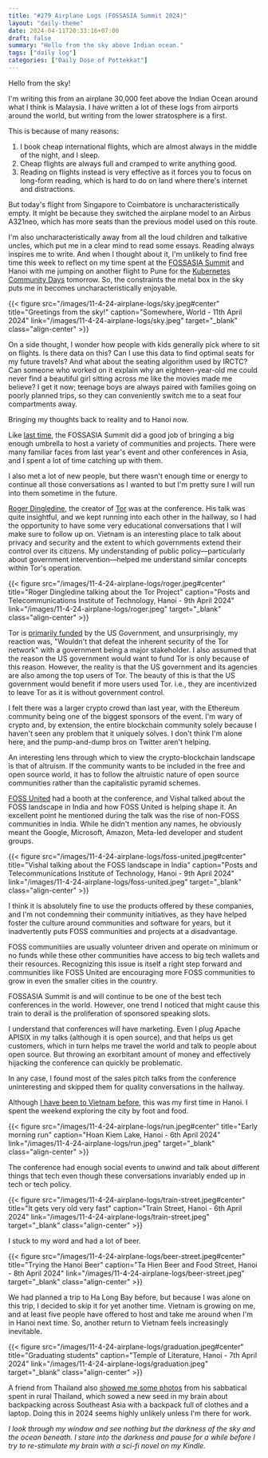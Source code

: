 ```yaml
---
title: "#279 Airplane Logs (FOSSASIA Summit 2024)"
layout: "daily-theme"
date: 2024-04-11T20:33:16+07:00
draft: false
summary: "Hello from the sky above Indian ocean."
tags: ["daily log"]
categories: ["Daily Dose of Pottekkat"]
---
```


Hello from the sky!

I'm writing this from an airplane 30,000 feet above the Indian Ocean around what I think is Malaysia. I have written a lot of these logs from airports around the world, but writing from the lower stratosphere is a first.

This is because of many reasons:

1. I book cheap international flights, which are almost always in the middle of the night, and I sleep.
2. Cheap flights are always full and cramped to write anything good.
3. Reading on flights instead is very effective as it forces you to focus on long-form reading, which is hard to do on land where there's internet and distractions.

But today's flight from Singapore to Coimbatore is uncharacteristically empty. It might be because they switched the airplane model to an Airbus A321neo, which has more seats than the previous model used on this route.

I'm also uncharacteristically away from all the loud children and talkative uncles, which put me in a clear mind to read some essays. Reading always inspires me to write. And when I thought about it, I'm unlikely to find free time this week to reflect on my time spent at the [FOSSASIA Summit](https://eventyay.com/e/55d2a466/) and Hanoi with me jumping on another flight to Pune for the [Kubernetes Community Days](https://kcdpune.in/) tomorrow. So, the constraints the metal box in the sky puts me in becomes uncharacteristically enjoyable.

{{< figure src="/images/11-4-24-airplane-logs/sky.jpeg#center" title="Greetings from the sky!" caption="Somewhere, World - 11th April 2024" link="/images/11-4-24-airplane-logs/sky.jpeg" target="_blank" class="align-center" >}}

On a side thought, I wonder how people with kids generally pick where to sit on flights. Is there data on this? Can I use this data to find optimal seats for my future travels? And what about the seating algorithm used by IRCTC? Can someone who worked on it explain why an eighteen-year-old me could never find a beautiful girl sitting across me like the movies made me believe? I get it now; teenage boys are always paired with families going on poorly planned trips, so they can conveniently switch me to a seat four compartments away.

Bringing my thoughts back to reality and to Hanoi now.

Like [last time](/daily/13-4-23-fossasia-day-1/), the FOSSASIA Summit did a good job of bringing a big enough umbrella to host a variety of communities and projects. There were many familiar faces from last year's event and other conferences in Asia, and I spent a lot of time catching up with them.

I also met a lot of new people, but there wasn't enough time or energy to continue all those conversations as I wanted to but I'm pretty sure I will run into them sometime in the future.

[Roger Dingledine](https://en.wikipedia.org/wiki/Roger_Dingledine), the creator of [Tor](https://www.torproject.org/) was at the conference. His talk was quite insightful, and we kept running into each other in the hallway, so I had the opportunity to have some very educational conversations that I will make sure to follow up on. Vietnam is an interesting place to talk about privacy and security and the extent to which governments extend their control over its citizens. My understanding of public policy—particularly about government intervention—helped me understand similar concepts within Tor's operation.

{{< figure src="/images/11-4-24-airplane-logs/roger.jpeg#center" title="Roger Dingledine talking about the Tor Project" caption="Posts and Telecommunications Institute of Technology, Hanoi - 9th April 2024" link="/images/11-4-24-airplane-logs/roger.jpeg" target="_blank" class="align-center" >}}

Tor is [primarily funded](https://www.torproject.org/about/supporters/) by the US Government, and unsurprisingly, my reaction was, "Wouldn't that defeat the inherent security of the Tor network" with a government being a major stakeholder. I also assumed that the reason the US government would want to fund Tor is only because of this reason. However, the reality is that the US government and its agencies are also among the top users of Tor. The beauty of this is that the US government would benefit if more users used Tor. i.e., they are incentivized to leave Tor as it is without government control.

I felt there was a larger crypto crowd than last year, with the Ethereum community being one of the biggest sponsors of the event. I'm wary of crypto and, by extension, the entire blockchain community solely because I haven't seen any problem that it uniquely solves. I don't think I'm alone here, and the pump-and-dump bros on Twitter aren't helping.

An interesting lens through which to view the crypto-blockchain landscape is that of altruism. If the community wants to be included in the free and open source world, it has to follow the altruistic nature of open source communities rather than the capitalistic pyramid schemes.

[FOSS United](https://fossunited.org/) had a booth at the conference, and Vishal talked about the FOSS landscape in India and how FOSS United is helping shape it. An excellent point he mentioned during the talk was the rise of non-FOSS communities in India. While he didn't mention any names, he obviously meant the Google, Microsoft, Amazon, Meta-led developer and student groups.

{{< figure src="/images/11-4-24-airplane-logs/foss-united.jpeg#center" title="Vishal talking about the FOSS landscape in India" caption="Posts and Telecommunications Institute of Technology, Hanoi - 9th April 2024" link="/images/11-4-24-airplane-logs/foss-united.jpeg" target="_blank" class="align-center" >}}

I think it is absolutely fine to use the products offered by these companies, and I'm not condemning their community initiatives, as they have helped foster the culture around communities and software for years, but it inadvertently puts FOSS communities and projects at a disadvantage.

FOSS communitiies are usually volunteer driven and operate on minimum or no funds while these other communities have access to big tech wallets and their resources. Recognizing this issue is itself a right step forward and communities like FOSS United are encouraging more FOSS communities to grow in even the smaller cities in the country.

FOSSASIA Summit is and will continue to be one of the best tech conferences in the world. However, one trend I noticed that might cause this train to derail is the proliferation of sponsored speaking slots.

I understand that conferences will have marketing. Even I plug Apache APISIX in my talks (although it is open source), and that helps us get customers, which in turn helps me travel the world and talk to people about open source. But throwing an exorbitant amount of money and effectively hijacking the conference can quickly be problematic.

In any case, I found most of the sales pitch talks from the conference uninteresting and skipped them for quality conversations in the hallway.

Although [I have been to Vietnam before](/daily/14-2-24-welcome-my-communist-brother/), this was my first time in Hanoi. I spent the weekend exploring the city by foot and food.

{{< figure src="/images/11-4-24-airplane-logs/run.jpeg#center" title="Early morning run" caption="Hoan Kiem Lake, Hanoi - 6th April 2024" link="/images/11-4-24-airplane-logs/run.jpeg" target="_blank" class="align-center" >}}

The conference had enough social events to unwind and talk about different things that tech even though these conversations invariably ended up in tech or tech policy.

{{< figure src="/images/11-4-24-airplane-logs/train-street.jpeg#center" title="It gets very old very fast" caption="Train Street, Hanoi - 6th April 2024" link="/images/11-4-24-airplane-logs/train-street.jpeg" target="_blank" class="align-center" >}}

I stuck to my word and had a lot of beer.

{{< figure src="/images/11-4-24-airplane-logs/beer-street.jpeg#center" title="Trying the Hanoi Beer" caption="Ta Hien Beer and Food Street, Hanoi - 8th April 2024" link="/images/11-4-24-airplane-logs/beer-street.jpeg" target="_blank" class="align-center" >}}

We had planned a trip to Ha Long Bay before, but because I was alone on this trip, I decided to skip it for yet another time. Vietnam is growing on me, and at least five people have offered to host and take me around when I'm in Hanoi next time. So, another return to Vietnam feels increasingly inevitable.

{{< figure src="/images/11-4-24-airplane-logs/graduation.jpeg#center" title="Graduating students" caption="Temple of Literature, Hanoi - 7th April 2024" link="/images/11-4-24-airplane-logs/graduation.jpeg" target="_blank" class="align-center" >}}

A friend from Thailand also [showed me some photos](https://poom.dev/reflecting-on-2023) from his sabbatical spent in rural Thailand, which sowed a new seed in my brain about backpacking across Southeast Asia with a backpack full of clothes and a laptop. Doing this in 2024 seems highly unlikely unless I'm there for work.

_I look through my window and see nothing but the darkness of the sky and the ocean beneath. I stare into the darkness and pause for a while before I try to re-stimulate my brain with a sci-fi novel on my Kindle._
